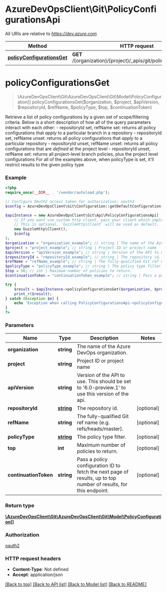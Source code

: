 # AzureDevOpsClient\Git\PolicyConfigurationsApi

All URIs are relative to *https://dev.azure.com*

Method | HTTP request | Description
------------- | ------------- | -------------
[**policyConfigurationsGet**](PolicyConfigurationsApi.md#policyConfigurationsGet) | **GET** /{organization}/{project}/_apis/git/policy/configurations | 


# **policyConfigurationsGet**
> \AzureDevOpsClient\Git\AzureDevOpsClient\Git\Model\PolicyConfiguration[] policyConfigurationsGet($organization, $project, $apiVersion, $repositoryId, $refName, $policyType, $top, $continuationToken)



Retrieve a list of policy configurations by a given set of scope/filtering criteria.  Below is a short description of how all of the query parameters interact with each other: - repositoryId set, refName set: returns all policy configurations that *apply* to a particular branch in a repository - repositoryId set, refName unset: returns all policy configurations that *apply* to a particular repository - repositoryId unset, refName unset: returns all policy configurations that are *defined* at the project level - repositoryId unset, refName set: returns all project-level branch policies, plus the project level configurations For all of the examples above, when policyType is set, it'll restrict results to the given policy type

### Example
```php
<?php
require_once(__DIR__ . '/vendor/autoload.php');

// Configure OAuth2 access token for authorization: oauth2
$config = AzureDevOpsClient\Git\Configuration::getDefaultConfiguration()->setAccessToken('YOUR_ACCESS_TOKEN');

$apiInstance = new AzureDevOpsClient\Git\Api\PolicyConfigurationsApi(
    // If you want use custom http client, pass your client which implements `GuzzleHttp\ClientInterface`.
    // This is optional, `GuzzleHttp\Client` will be used as default.
    new GuzzleHttp\Client(),
    $config
);
$organization = "organization_example"; // string | The name of the Azure DevOps organization.
$project = "project_example"; // string | Project ID or project name
$apiVersion = "apiVersion_example"; // string | Version of the API to use.  This should be set to '6.0-preview.1' to use this version of the api.
$repositoryId = "repositoryId_example"; // string | The repository id.
$refName = "refName_example"; // string | The fully-qualified Git ref name (e.g. refs/heads/master).
$policyType = "policyType_example"; // string | The policy type filter.
$top = 56; // int | Maximum number of policies to return.
$continuationToken = "continuationToken_example"; // string | Pass a policy configuration ID to fetch the next page of results, up to top number of results, for this endpoint.

try {
    $result = $apiInstance->policyConfigurationsGet($organization, $project, $apiVersion, $repositoryId, $refName, $policyType, $top, $continuationToken);
    print_r($result);
} catch (Exception $e) {
    echo 'Exception when calling PolicyConfigurationsApi->policyConfigurationsGet: ', $e->getMessage(), PHP_EOL;
}
?>
```

### Parameters

Name | Type | Description  | Notes
------------- | ------------- | ------------- | -------------
 **organization** | **string**| The name of the Azure DevOps organization. |
 **project** | **string**| Project ID or project name |
 **apiVersion** | **string**| Version of the API to use.  This should be set to &#39;6.0-preview.1&#39; to use this version of the api. |
 **repositoryId** | [**string**](../Model/.md)| The repository id. | [optional]
 **refName** | **string**| The fully-qualified Git ref name (e.g. refs/heads/master). | [optional]
 **policyType** | [**string**](../Model/.md)| The policy type filter. | [optional]
 **top** | **int**| Maximum number of policies to return. | [optional]
 **continuationToken** | **string**| Pass a policy configuration ID to fetch the next page of results, up to top number of results, for this endpoint. | [optional]

### Return type

[**\AzureDevOpsClient\Git\AzureDevOpsClient\Git\Model\PolicyConfiguration[]**](../Model/PolicyConfiguration.md)

### Authorization

[oauth2](../../README.md#oauth2)

### HTTP request headers

 - **Content-Type**: Not defined
 - **Accept**: application/json

[[Back to top]](#) [[Back to API list]](../../README.md#documentation-for-api-endpoints) [[Back to Model list]](../../README.md#documentation-for-models) [[Back to README]](../../README.md)


